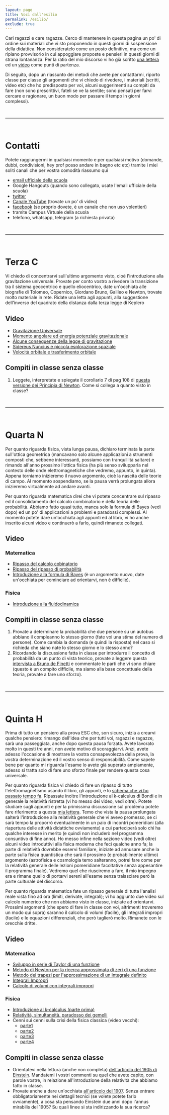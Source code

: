 ```yaml
---
layout: page
title: Voci dall'esilio
permalink: /esilio/
exclude: true
---
```


Cari ragazzi e care ragazze. Cerco di mantenere in questa pagina un po' di
ordine sui materiali che vi sto proponendo in questi giorni di sospensione della
didattica. Non consideratelo come un posto definitivo, ma come un ripiano
provvisorio in cui appoggiare proposte e pensieri in questi giorni di strana
lontananza. Per la ratio del mio discorso vi ho già scritto [una lettera](http://orporick.github.io/lettere/2020/03/04/lettera-dall-esilio-ai-miei-studenti-ed-alle-mie-studentesse/) ed un
[video](https://www.youtube.com/watch?v=-oXT8P8NR34) come punti di partenza.


Di seguito, dopo un riassunto dei metodi che avete per contattarmi, riporto
classe per classe gli argomenti che vi chiedo di rivedere, i materiali (scritti,
video etc) che ho predisposto per voi, alcuni suggerimenti su compiti da fare
(non sono prescrittivi, fateli se ve la sentite; sono pensati per farvi cercare
e ragionare, un buon modo per passare il tempo in giorni complessi).

<br>
<hr class="style-eight">
<br>

# Contatti

Potete raggiungermi in qualsiasi momento e per qualsiasi motivo (domande, dubbi,
condivisioni, hey prof posso andare in bagno etc etc) tramite i miei soliti
canali che per vostra comodità riassumo qui

* [email ufficiale della scuola](mailto:riccardo.giannitrapani@liceomarinelli.edu.it)
* Google Hangouts (quando sono collegato, usate l'email ufficiale della scuola) 
* [twitter](https://twitter.com/orporick)
* [Canale YouTube](https://www.youtube.com/channel/UCbGXVD3e3aSiZTSCX-_R77Q)
    (trovate un po' di video)
* [facebook](https://www.facebook.com/riccardo.giannitrapani) (se proprio dovete, è un canale che non uso volentieri)
* tramite Campus Virtuale della scuola
* telefono, whatsapp, telegram (a richiesta privata)

<br>
<hr class="style-eight">
<br>

# Terza C

Vi chiedo di concentrarvi sull'ultimo argomento visto, cioè l'introduzione alla
gravitazione universale. Provate per conto vostro a rivedere la transizione tra
il sistema geocentrico e quello eliocentrico, date un'occhiata alle biografie di
Tolomeo, Copernico, Giordano Bruno, Galileo e Newton, trovate molto materiale in
rete. Ridate una letta agli appunti, alla suggestione  dell'inverso del
quadrato della distanza dalla terza legge di Keplero

## Video

* [Gravitazione Universale](https://youtu.be/GZKpHXazycg)
* [Momento angolare ed energia potenziale gravitazionale](https://youtu.be/Rk-pqz-tsEM) 
* [Alcune conseguenze della legge di gravitazione](https://www.youtube.com/watch?v=voEnq4poeCU)
* [Sidereus Nuncius e piccola esplorazione spaziale](https://www.youtube.com/watch?v=rDPWYbLO6dU)
* [Velocità orbitale e trasferimento orbitale](https://www.youtube.com/watch?v=9s6qhRDMRFo)

## Compiti in classe senza classe

1. Leggete, interpretate e spiegate il corollario 7 di pag 108 di [questa versione
    dei Principia di Newton](https://archive.org/details/IsaacNewtonPrincipiaEnglish1846/page/n113/mode/2up). Come si collega a quanto visto in classe? 

<br>
<hr class="style-eight">
<br>

# Quarta N

Per quanto riguarda fisica, vista lunga pausa, dichiaro terminata la parte
sull'ottica geometrica (mancavano solo alcune applicazioni a strumenti composti
che, sebbene interessanti, possiamo con tranquillità saltare) e rimando all'anno
prossimo l'ottica fisica (ha più senso svilupparla nel contesto delle onde
elettromagnetiche che vedremo, appunto, in quinta). Appena torniamo inizieremo
il nuovo argomento, cioè la nascita delle teorie di campo. Al momento
sospendiamo, se la pausa verrà prolungata allora inizieremo virtualmente ad
andare avanti. 

Per quanto riguarda matematica direi che vi potete concentrare sul ripasso ed il
consolidamento del calcolo combinatorio e della teoria delle probabilità.
Abbiamo fatto quasi tutto, manca solo la formula di Bayes (vedi dopo) ed un po'
di applicazioni a problemi e paradossi complessi. Al momento potete dare
un'occhiata agli appunti ed al libro, vi ho anche inserito alcuni video e
continuerò a farlo, quindi rimanete collegati.

## Video

### Matematica
* [Ripasso del calcolo cobinatorio](https://www.youtube.com/watch?v=L8nbrfrAlvw)
* [Ripasso del ripasso di probabilità](https://www.youtube.com/watch?v=2sawn5v0JgE)
* [Introduzione alla formula di Bayes](https://www.youtube.com/watch?v=DW6Ay7TljC0) (è un argomento nuovo,
date un'occhiata per cominciare ad orientarvi, non è difficile).

### Fisica

* [Introduzione alla fluidodinamica](https://www.youtube.com/watch?v=H9Hc2tv2hRI)

## Compiti in classe senza classe

1. Provate a determinare la probabilità che due persone su un autobus abbiano il
   compleanno lo stesso giorno (fate voi una stima del numero di persone). Come
   cambia la domanda (e quindi la risposta) nel caso si richieda che siano nate
   lo stesso giorno e lo stesso anno?
2. Ricordando la discussione fatta in classe per introdurre il concetto di probabilità 
   da un punto di vista teorico, provate a leggere questa [intervista a Bruno de Finetti](https://archive.org/details/Sapere740/mode/2up) e commentate le parti che vi sono chiare (questo è un compito difficile, ma siamo alla
    base concettuale della teoria, provate a fare uno sforzo).

<br>
<hr class="style-eight">
<br>

# Quinta H

Prima di tutto un pensiero alla prova ESC che, son sicuro, inizia a crearvi
qualche pensiero: rimango dell'idea che per tutti voi,
ragazzi e ragazze, sarà una passeggiata, anche dopo questa pausa forzata. Avete
lavorato molto in questi tre anni, non avete motivo di scoraggiarvi. Anzi, avete
adesso l'occasione di mostrare la vostra consapevolezza della prova, la vostra
determinazione ed il vostro senso di responsabilità. Come sapete bene per quanto
mi riguarda l'esame lo avete già superato ampiamente, adesso si tratta solo di
fare uno sforzo finale per rendere questa cosa universale.

Per quanto riguarda fisica vi chiedo di fare un ripasso di tutto
l'elettromagnetismo usando il libro, gli appunti, e lo [schema che vi ho passato
tempo fa](../documents/em.pdf). Ripassate inoltre l'introduzione al k-calculus
di Bondi e in generale la relatività ristretta (vi ho messo dei video, vedi
oltre). Potete studiare sugli appunti e per la primissima discussione sul
problema potete fare riferimento a questa [mia
lettera](http://orporick.github.io/lettere/2020/01/17/lettera-ad-un-figlio-su-un-idea/). Temo che vista la pausa prolungata salterà l'introduzione alla
relatività generale che vi avevo promesso, se ci sarà tempo la proporrò
eventualmente in un paio di incontri pomeridiani (alla riapertura delle attività
didattiche ovviamente) a cui parteciperà solo chi ha qualche interesse in merito
(e quindi non includerò nel programma consuntivo di fine anno). Ho
messo infine nella sezione video (vedi oltre) alcuni video introduttivi alla fisica
moderna che feci qualche anno fa; la parte di relatività dovrebbe esservi
familiare, iniziate ad annusare anche la parte sulla fisica quantistica che sarà
il prossimo (e probabilmente ultimo) argomento (astrofisica e cosmologia temo
salteranno, potrei fare come per la relatività generale delle lezioni
pomeridiane facoltative senza appesantire il programma finale). Vedremo quel che
riusciremo a fare, il mio impegno era e rimane quello di portarvi sereni
all'esame senza tralasciare però la parte culturale del discorso.

Per quanto riguarda matematica fate un ripasso generale di tutta l'analisi reale
vista fino ad ora (limiti, derivate, integrali); vi ho aggiunto due video sul
calcolo numerico che non abbiamo visto in classe, iniziate ad orientarvi.
Prossimi argomenti (che spero di fare in classe con voi, altrimenti troveremo un
modo qui sopra) saranno il calcolo di volumi (facile), gli integrali impropri (facile) e le equazioni
differenziali, che però taglierò molto. Rimanete con le orecchie dritte.

## Video

### Matematica
* [Sviluppo in serie di Taylor di una funzione](https://www.youtube.com/watch?v=bn7HxSwQYfI)
* [Metodo di Newton per la ricerca approssimata di zeri di una funzione](https://www.youtube.com/watch?v=ojYzSAJSG_8)
* [Metodo dei trapezi per l'approssimazione di un integrale definito](https://www.youtube.com/watch?v=XSfbSO5bjtw)
* [Integrali Impropri](https://www.youtube.com/watch?v=PjRsNqdms_w)
* [Calcolo di volumi con integrali impropri](https://www.youtube.com/watch?v=rkJrO-wWid4)

### Fisica
* [Introduzione al k-calculus (parte prima)](https://www.youtube.com/watch?v=Klv2-67naQY)
* [Relatività, simultaneità, paradosso dei gemelli](https://www.youtube.com/watch?v=AfhyyH3HG84)
* Cenni sui cenni sulla crisi della fisica classica (video vecchi): 
	* [parte1](https://www.youtube.com/watch?v=uH7dimfmhDY)
	* [parte2](https://www.youtube.com/watch?v=-vgiI3hz9xU)
	* [parte3](https://www.youtube.com/watch?v=CTo-tSOBlfA)
	* [parte4](https://www.youtube.com/watch?v=3GdYpn6fTXY)

## Compiti in classe senza classe

* Orientatevi nella lettura (anche non completa) [dell'articolo del 1905 di
    Einstein](https://einsteinpapers.press.princeton.edu/vol2-trans/154).
    Mandatemi i vostri commenti su quel che avete capito, con parole vostre, in
    relazione all'introduzione della relatività che abbiamo fatto in classe.
* Provate anche a dare un'occhiata [all'articolo del 1907](https://einsteinpapers.press.princeton.edu/vol2-trans/266).
  Senza entrare obbligatoriamente nei dettagli tecnici (se volete potete farlo
  ovviamente), a cosa sta pensando Einstein due anni dopo l'annus mirabilis del
  1905? Su quali linee si sta indirizzando la sua ricerca? 



